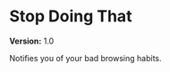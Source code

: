 <html>
    <head>
    </head>
    <body>
        <h1>Stop Doing That</h1>
        <div><b>Version:</b> 1.0</div>
        <div>
          <p>
                Notifies you of your bad browsing habits. 
            </p>
        </div>
    </body>
</html>
